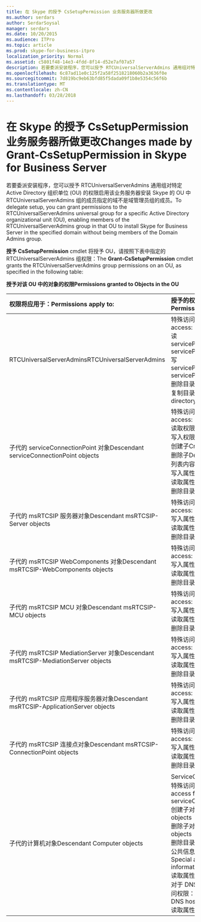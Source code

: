 ```yaml
---
title: 在 Skype 的授予 CsSetupPermission 业务服务器所做更改
ms.author: serdars
author: SerdarSoysal
manager: serdars
ms.date: 10/20/2015
ms.audience: ITPro
ms.topic: article
ms.prod: skype-for-business-itpro
localization_priority: Normal
ms.assetid: c5801f48-14e3-4fdd-8f14-d52e7af07a57
description: 若要委派安装程序，您可以授予 RTCUniversalServerAdmins 通用组对特定 Active Directory 组织单位 (OU) 的权限启用该业务服务器安装 Skype 的 OU 中 RTCUniversalServerAdmins 组的成员指定的域不是域管理员组的成员。
ms.openlocfilehash: 6c87ad11e0c125f2a58f2518218060b2a3636f0e
ms.sourcegitcommit: 7d819bc9eb63bfd85f5dada09f1b8e5354c56f6b
ms.translationtype: MT
ms.contentlocale: zh-CN
ms.lasthandoff: 03/28/2018
---
```

# <a name="changes-made-by-grant-cssetuppermission-in-skype-for-business-server"></a><span data-ttu-id="4eeb0-103">在 Skype 的授予 CsSetupPermission 业务服务器所做更改</span><span class="sxs-lookup"><span data-stu-id="4eeb0-103">Changes made by Grant-CsSetupPermission in Skype for Business Server</span></span>
 
<span data-ttu-id="4eeb0-104">若要委派安装程序，您可以授予 RTCUniversalServerAdmins 通用组对特定 Active Directory 组织单位 (OU) 的权限启用该业务服务器安装 Skype 的 OU 中 RTCUniversalServerAdmins 组的成员指定的域不是域管理员组的成员。</span><span class="sxs-lookup"><span data-stu-id="4eeb0-104">To delegate setup, you can grant permissions to the RTCUniversalServerAdmins universal group for a specific Active Directory organizational unit (OU), enabling members of the RTCUniversalServerAdmins group in that OU to install Skype for Business Server in the specified domain without being members of the Domain Admins group.</span></span> 
  
<span data-ttu-id="4eeb0-105">**授予 CsSetupPermission** cmdlet 将授予 OU，请按照下表中指定的 RTCUniversalServerAdmins 组权限：</span><span class="sxs-lookup"><span data-stu-id="4eeb0-105">The **Grant-CsSetupPermission** cmdlet grants the RTCUniversalServerAdmins group permissions on an OU, as specified in the following table:</span></span>
  
<span data-ttu-id="4eeb0-106">**授予对该 OU 中的对象的权限**</span><span class="sxs-lookup"><span data-stu-id="4eeb0-106">**Permissions granted to Objects in the OU**</span></span>

|<span data-ttu-id="4eeb0-107">**权限将应用于：**</span><span class="sxs-lookup"><span data-stu-id="4eeb0-107">**Permissions apply to:**</span></span>|<span data-ttu-id="4eeb0-108">**授予的权限是：**</span><span class="sxs-lookup"><span data-stu-id="4eeb0-108">**Permissions granted are:**</span></span>|
|:-----|:-----|
|<span data-ttu-id="4eeb0-109">RTCUniversalServerAdmins</span><span class="sxs-lookup"><span data-stu-id="4eeb0-109">RTCUniversalServerAdmins</span></span>  <br/> | <span data-ttu-id="4eeb0-110">特殊访问权限：</span><span class="sxs-lookup"><span data-stu-id="4eeb0-110">Special access:</span></span> <br/>  <span data-ttu-id="4eeb0-111">读 servicePrincipalName</span><span class="sxs-lookup"><span data-stu-id="4eeb0-111">Read servicePrincipalName</span></span> <br/>  <span data-ttu-id="4eeb0-112">写 servicePrincipalName</span><span class="sxs-lookup"><span data-stu-id="4eeb0-112">Write servicePrincipalName</span></span> <br/>  <span data-ttu-id="4eeb0-113">删除目录树</span><span class="sxs-lookup"><span data-stu-id="4eeb0-113">Delete tree</span></span> <br/>  <span data-ttu-id="4eeb0-114">复制目录更改</span><span class="sxs-lookup"><span data-stu-id="4eeb0-114">Replicating directory changes</span></span> <br/> |
|<span data-ttu-id="4eeb0-115">子代的 serviceConnectionPoint 对象</span><span class="sxs-lookup"><span data-stu-id="4eeb0-115">Descendant serviceConnectionPoint objects</span></span>  <br/> | <span data-ttu-id="4eeb0-116">特殊访问权限：</span><span class="sxs-lookup"><span data-stu-id="4eeb0-116">Special access:</span></span> <br/>  <span data-ttu-id="4eeb0-117">读取权限</span><span class="sxs-lookup"><span data-stu-id="4eeb0-117">Read permissions</span></span> <br/>  <span data-ttu-id="4eeb0-118">写入权限</span><span class="sxs-lookup"><span data-stu-id="4eeb0-118">Write permissions</span></span> <br/>  <span data-ttu-id="4eeb0-119">创建子</span><span class="sxs-lookup"><span data-stu-id="4eeb0-119">Create child</span></span> <br/>  <span data-ttu-id="4eeb0-120">删除子</span><span class="sxs-lookup"><span data-stu-id="4eeb0-120">Delete child</span></span> <br/>  <span data-ttu-id="4eeb0-121">列表内容</span><span class="sxs-lookup"><span data-stu-id="4eeb0-121">List contents</span></span> <br/>  <span data-ttu-id="4eeb0-122">写入属性</span><span class="sxs-lookup"><span data-stu-id="4eeb0-122">Write property</span></span> <br/>  <span data-ttu-id="4eeb0-123">读取属性</span><span class="sxs-lookup"><span data-stu-id="4eeb0-123">Read property</span></span> <br/>  <span data-ttu-id="4eeb0-124">删除目录树</span><span class="sxs-lookup"><span data-stu-id="4eeb0-124">Delete tree</span></span> <br/> |
|<span data-ttu-id="4eeb0-125">子代的 msRTCSIP 服务器对象</span><span class="sxs-lookup"><span data-stu-id="4eeb0-125">Descendant msRTCSIP-Server objects</span></span>  <br/> | <span data-ttu-id="4eeb0-126">特殊访问权限：</span><span class="sxs-lookup"><span data-stu-id="4eeb0-126">Special access:</span></span> <br/>  <span data-ttu-id="4eeb0-127">写入属性</span><span class="sxs-lookup"><span data-stu-id="4eeb0-127">Write property</span></span> <br/>  <span data-ttu-id="4eeb0-128">读取属性</span><span class="sxs-lookup"><span data-stu-id="4eeb0-128">Read property</span></span> <br/>  <span data-ttu-id="4eeb0-129">删除目录树</span><span class="sxs-lookup"><span data-stu-id="4eeb0-129">Delete tree</span></span> <br/> |
|<span data-ttu-id="4eeb0-130">子代的 msRTCSIP WebComponents 对象</span><span class="sxs-lookup"><span data-stu-id="4eeb0-130">Descendant msRTCSIP-WebComponents objects</span></span>  <br/> | <span data-ttu-id="4eeb0-131">特殊访问权限：</span><span class="sxs-lookup"><span data-stu-id="4eeb0-131">Special access:</span></span> <br/>  <span data-ttu-id="4eeb0-132">写入属性</span><span class="sxs-lookup"><span data-stu-id="4eeb0-132">Write property</span></span> <br/>  <span data-ttu-id="4eeb0-133">读取属性</span><span class="sxs-lookup"><span data-stu-id="4eeb0-133">Read property</span></span> <br/>  <span data-ttu-id="4eeb0-134">删除目录树</span><span class="sxs-lookup"><span data-stu-id="4eeb0-134">Delete tree</span></span> <br/> |
|<span data-ttu-id="4eeb0-135">子代的 msRTCSIP MCU 对象</span><span class="sxs-lookup"><span data-stu-id="4eeb0-135">Descendant msRTCSIP-MCU objects</span></span>  <br/> | <span data-ttu-id="4eeb0-136">特殊访问权限：</span><span class="sxs-lookup"><span data-stu-id="4eeb0-136">Special access:</span></span> <br/>  <span data-ttu-id="4eeb0-137">写入属性</span><span class="sxs-lookup"><span data-stu-id="4eeb0-137">Write property</span></span> <br/>  <span data-ttu-id="4eeb0-138">读取属性</span><span class="sxs-lookup"><span data-stu-id="4eeb0-138">Read property</span></span> <br/>  <span data-ttu-id="4eeb0-139">删除目录树</span><span class="sxs-lookup"><span data-stu-id="4eeb0-139">Delete tree</span></span> <br/> |
|<span data-ttu-id="4eeb0-140">子代的 msRTCSIP MediationServer 对象</span><span class="sxs-lookup"><span data-stu-id="4eeb0-140">Descendant msRTCSIP-MediationServer objects</span></span>  <br/> | <span data-ttu-id="4eeb0-141">特殊访问权限：</span><span class="sxs-lookup"><span data-stu-id="4eeb0-141">Special access:</span></span> <br/>  <span data-ttu-id="4eeb0-142">写入属性</span><span class="sxs-lookup"><span data-stu-id="4eeb0-142">Write property</span></span> <br/>  <span data-ttu-id="4eeb0-143">读取属性</span><span class="sxs-lookup"><span data-stu-id="4eeb0-143">Read property</span></span> <br/>  <span data-ttu-id="4eeb0-144">删除目录树</span><span class="sxs-lookup"><span data-stu-id="4eeb0-144">Delete tree</span></span> <br/> |
|<span data-ttu-id="4eeb0-145">子代的 msRTCSIP 应用程序服务器对象</span><span class="sxs-lookup"><span data-stu-id="4eeb0-145">Descendant msRTCSIP-ApplicationServer objects</span></span>  <br/> | <span data-ttu-id="4eeb0-146">特殊访问权限：</span><span class="sxs-lookup"><span data-stu-id="4eeb0-146">Special access:</span></span> <br/>  <span data-ttu-id="4eeb0-147">写入属性</span><span class="sxs-lookup"><span data-stu-id="4eeb0-147">Write property</span></span> <br/>  <span data-ttu-id="4eeb0-148">读取属性</span><span class="sxs-lookup"><span data-stu-id="4eeb0-148">Read property</span></span> <br/>  <span data-ttu-id="4eeb0-149">删除目录树</span><span class="sxs-lookup"><span data-stu-id="4eeb0-149">Delete tree</span></span> <br/> |
|<span data-ttu-id="4eeb0-150">子代的 msRTCSIP 连接点对象</span><span class="sxs-lookup"><span data-stu-id="4eeb0-150">Descendant msRTCSIP-ConnectionPoint objects</span></span>  <br/> | <span data-ttu-id="4eeb0-151">特殊访问权限：</span><span class="sxs-lookup"><span data-stu-id="4eeb0-151">Special access:</span></span> <br/>  <span data-ttu-id="4eeb0-152">写入属性</span><span class="sxs-lookup"><span data-stu-id="4eeb0-152">Write property</span></span> <br/>  <span data-ttu-id="4eeb0-153">读取属性</span><span class="sxs-lookup"><span data-stu-id="4eeb0-153">Read property</span></span> <br/>  <span data-ttu-id="4eeb0-154">删除目录树</span><span class="sxs-lookup"><span data-stu-id="4eeb0-154">Delete tree</span></span> <br/> |
|<span data-ttu-id="4eeb0-155">子代的计算机对象</span><span class="sxs-lookup"><span data-stu-id="4eeb0-155">Descendant Computer objects</span></span>  <br/> | <span data-ttu-id="4eeb0-156">ServiceConnectionPoint 的特殊访问权限：</span><span class="sxs-lookup"><span data-stu-id="4eeb0-156">Special access for serviceConnectionPoint:</span></span> <br/>  <span data-ttu-id="4eeb0-157">创建子对象</span><span class="sxs-lookup"><span data-stu-id="4eeb0-157">Create child objects</span></span> <br/>  <span data-ttu-id="4eeb0-158">删除子对象</span><span class="sxs-lookup"><span data-stu-id="4eeb0-158">Delete child objects</span></span> <br/>  <span data-ttu-id="4eeb0-159">删除目录树</span><span class="sxs-lookup"><span data-stu-id="4eeb0-159">Delete tree</span></span> <br/>  <span data-ttu-id="4eeb0-160">公共信息的特殊访问权限：</span><span class="sxs-lookup"><span data-stu-id="4eeb0-160">Special access for public information:</span></span> <br/>  <span data-ttu-id="4eeb0-161">读取属性</span><span class="sxs-lookup"><span data-stu-id="4eeb0-161">Read property</span></span> <br/>  <span data-ttu-id="4eeb0-162">对于 DNS 主机名称的特殊访问权限：</span><span class="sxs-lookup"><span data-stu-id="4eeb0-162">Special access for DNS host name:</span></span> <br/>  <span data-ttu-id="4eeb0-163">读取属性</span><span class="sxs-lookup"><span data-stu-id="4eeb0-163">Read property</span></span> <br/> |
   

